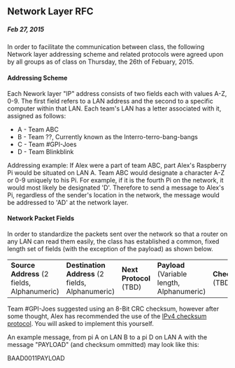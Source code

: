 ## Network Layer RFC
##### Feb 27, 2015
In order to facilitate the communication between class, the following Network layer addressing scheme and related protocols were agreed upon by all groups as of class on Thursday, the 26th of Febuary, 2015.

#### Addressing Scheme
Each Nework layer "IP" address consists of two fields each with values A-Z, 0-9. The first field refers to a LAN address and the second to a specific computer within that LAN. Each team's LAN has a letter associated with it, assigned as follows:

<ul>
	<li>A - Team ABC</li>
	<li>B - Team ??, Currently known as the Interro-terro-bang-bangs</li>
	<li>C - Team #GPI-Joes</li>
	<li>D - Team Blinkblink</li>
</ul>

Addressing example: If Alex were a part of team ABC, part Alex's Raspberry Pi would be situated on LAN A. Team ABC would designate a character A-Z or 0-9 uniquely to his Pi. For example, if it is the fourth Pi on the network, it would most likely be designated 'D'. Therefore to send a message to Alex's Pi, regardless of the sender's location in the network, the message would be addressed to 'AD' at the network layer.

#### Network Packet Fields
In order to standardize the packets sent over the network so that a router on any LAN can read them easily, the class has established a common, fixed length set of fields (with the exception of the payload) as shown below.

<table>
	<tr>
		<td><strong>Source Address</strong> (2 fields, Alphanumeric)</td>
		<td><strong>Destination Address</strong> (2 fields, Alphanumeric)</td>
		<td><strong>Next Protocol</strong> (TBD)</td>
		<!--<td><strong>Source Port</strong> (2 fields, Numeric)</td>
		<td><strong>Destination Port</strong> (2 fields, Numeric)</td>-->
		<td><strong>Payload</strong> (Variable length, Alphanumeric)</td>
		<td><strong>Checksum</strong> (TBD)</td>
	</tr>
</table>

Team #GPI-Joes suggested using an 8-Bit CRC checksum, however after some thought, Alex has recommended the use of the <a href="http://en.wikipedia.org/wiki/IPv4_header_checksum">IPv4 checksum protocol</a>. You will asked to implement this yourself.

An example message, from pi A on LAN B to a pi D on LAN A with the message "PAYLOAD" (and checksum ommitted) may look like this:

BAAD0011PAYLOAD

